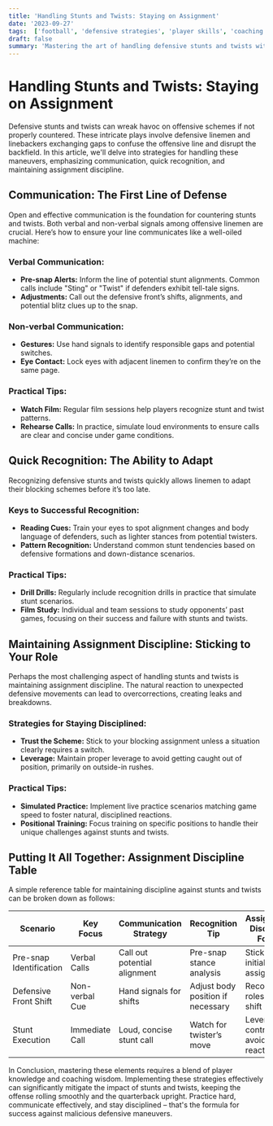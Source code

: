 ```yaml
---
title: 'Handling Stunts and Twists: Staying on Assignment'
date: '2023-09-27'
tags:  ['football', 'defensive strategies', 'player skills', 'coaching tips', 'assignment discipline', 'communication', 'stunts and twists']
draft: false
summary: 'Mastering the art of handling defensive stunts and twists with strategic communication and steadfast assignment discipline.'
---
```


# Handling Stunts and Twists: Staying on Assignment

Defensive stunts and twists can wreak havoc on offensive schemes if not properly countered. These intricate plays involve defensive linemen and linebackers exchanging gaps to confuse the offensive line and disrupt the backfield. In this article, we'll delve into strategies for handling these maneuvers, emphasizing communication, quick recognition, and maintaining assignment discipline.

## Communication: The First Line of Defense

Open and effective communication is the foundation for countering stunts and twists. Both verbal and non-verbal signals among offensive linemen are crucial. Here’s how to ensure your line communicates like a well-oiled machine:

### Verbal Communication:
- **Pre-snap Alerts:** Inform the line of potential stunt alignments. Common calls include "Sting" or "Twist" if defenders exhibit tell-tale signs.
- **Adjustments:** Call out the defensive front’s shifts, alignments, and potential blitz clues up to the snap.

### Non-verbal Communication:
- **Gestures:** Use hand signals to identify responsible gaps and potential switches.
- **Eye Contact:** Lock eyes with adjacent linemen to confirm they’re on the same page.

### Practical Tips:
- **Watch Film:** Regular film sessions help players recognize stunt and twist patterns.
- **Rehearse Calls:** In practice, simulate loud environments to ensure calls are clear and concise under game conditions.

## Quick Recognition: The Ability to Adapt

Recognizing defensive stunts and twists quickly allows linemen to adapt their blocking schemes before it’s too late.

### Keys to Successful Recognition:
- **Reading Cues:** Train your eyes to spot alignment changes and body language of defenders, such as lighter stances from potential twisters.
- **Pattern Recognition:** Understand common stunt tendencies based on defensive formations and down-distance scenarios.

### Practical Tips:
- **Drill Drills:** Regularly include recognition drills in practice that simulate stunt scenarios.
- **Film Study:** Individual and team sessions to study opponents’ past games, focusing on their success and failure with stunts and twists.

## Maintaining Assignment Discipline: Sticking to Your Role

Perhaps the most challenging aspect of handling stunts and twists is maintaining assignment discipline. The natural reaction to unexpected defensive movements can lead to overcorrections, creating leaks and breakdowns.

### Strategies for Staying Disciplined:
- **Trust the Scheme:** Stick to your blocking assignment unless a situation clearly requires a switch.
- **Leverage:** Maintain proper leverage to avoid getting caught out of position, primarily on outside-in rushes.

### Practical Tips:
- **Simulated Practice:** Implement live practice scenarios matching game speed to foster natural, disciplined reactions.
- **Positional Training:** Focus training on specific positions to handle their unique challenges against stunts and twists.

## Putting It All Together: Assignment Discipline Table

A simple reference table for maintaining discipline against stunts and twists can be broken down as follows:

| Scenario                            | Key Focus       | Communication Strategy | Recognition Tip                      | Assignment Discipline Focus        |
|-------------------------------------|-----------------|------------------------|-------------------------------------|------------------------------------|
| Pre-snap Identification             | Verbal Calls    | Call out potential alignment  | Pre-snap stance analysis            | Stick to initial assignment        |
| Defensive Front Shift               | Non-verbal Cue  | Hand signals for shifts   | Adjust body position if necessary | Reconfirm roles post shift          |
| Stunt Execution                     | Immediate Call  | Loud, concise stunt call   | Watch for twister’s move             | Leverage control, avoid over-react | 

In Conclusion, mastering these elements requires a blend of player knowledge and coaching wisdom. Implementing these strategies effectively can significantly mitigate the impact of stunts and twists, keeping the offense rolling smoothly and the quarterback upright. Practice hard, communicate effectively, and stay disciplined – that's the formula for success against malicious defensive maneuvers.
```